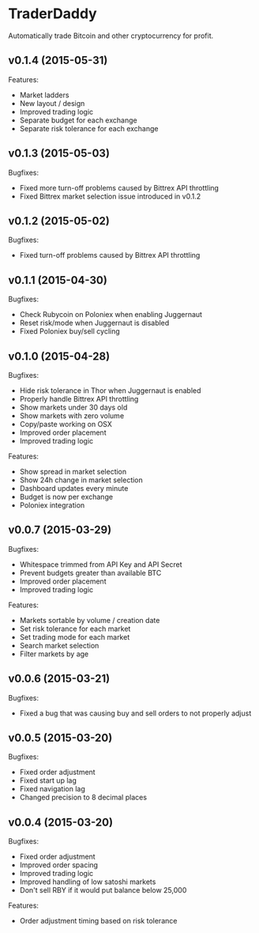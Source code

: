# TraderDaddy
Automatically trade Bitcoin and other cryptocurrency for profit.


## v0.1.4 (2015-05-31)

Features:
- Market ladders
- New layout / design
- Improved trading logic
- Separate budget for each exchange
- Separate risk tolerance for each exchange



## v0.1.3 (2015-05-03)

Bugfixes:
- Fixed more turn-off problems caused by Bittrex API throttling
- Fixed Bittrex market selection issue introduced in v0.1.2



## v0.1.2 (2015-05-02)

Bugfixes:
- Fixed turn-off problems caused by Bittrex API throttling



## v0.1.1 (2015-04-30)

Bugfixes:
- Check Rubycoin on Poloniex when enabling Juggernaut
- Reset risk/mode when Juggernaut is disabled
- Fixed Poloniex buy/sell cycling



## v0.1.0 (2015-04-28)

Bugfixes:
- Hide risk tolerance in Thor when Juggernaut is enabled
- Properly handle Bittrex API throttling
- Show markets under 30 days old
- Show markets with zero volume
- Copy/paste working on OSX
- Improved order placement
- Improved trading logic

Features:
- Show spread in market selection
- Show 24h change in market selection
- Dashboard updates every minute
- Budget is now per exchange
- Poloniex integration



## v0.0.7 (2015-03-29)

Bugfixes:
- Whitespace trimmed from API Key and API Secret
- Prevent budgets greater than available BTC
- Improved order placement
- Improved trading logic

Features:
- Markets sortable by volume / creation date
- Set risk tolerance for each market
- Set trading mode for each market
- Search market selection
- Filter markets by age



## v0.0.6 (2015-03-21)

Bugfixes:
- Fixed a bug that was causing buy and sell orders to not properly adjust



## v0.0.5 (2015-03-20)

Bugfixes:
- Fixed order adjustment
- Fixed start up lag
- Fixed navigation lag
- Changed precision to 8 decimal places
 


## v0.0.4 (2015-03-20)

Bugfixes:
- Fixed order adjustment
- Improved order spacing
- Improved trading logic
- Improved handling of low satoshi markets
- Don't sell RBY if it would put balance below 25,000

Features:
- Order adjustment timing based on risk tolerance
